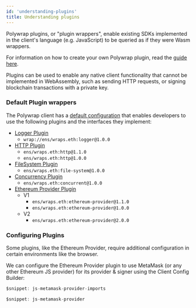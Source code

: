 ```yaml
---
id: 'understanding-plugins'
title: Understanding plugins
---
```


Polywrap plugins, or "plugin wrappers", enable existing SDKs implemented in the client's language (e.g. JavaScript) to be queried as if they were Wasm wrappers.

For information on how to create your own Polywrap plugin, read the [guide here](/tutorials/create-plugin-wraps/create-js-plugin).

Plugins can be used to enable any native client functionality that cannot be implemented in WebAssembly, such as sending HTTP requests, or signing blockchain transactions with a private key.

### **Default Plugin wrappers**

The Polywrap client has a [default configuration](https://github.com/polywrap/javascript-client/tree/origin-dev/packages/client-config-builder#bundle-defaultconfig) that enables developers to use the following plugins and the interfaces they implement:  
* [Logger Plugin](https://github.com/polywrap/logging)
  * `wrap://ens/wraps.eth:logger@1.0.0`
* [HTTP Plugin](https://github.com/polywrap/http)
  * `ens/wraps.eth:http@1.1.0`
  * `ens/wraps.eth:http@1.0.0`
* [FileSystem Plugin](https://github.com/polywrap/file-system)
  * `ens/wraps.eth:file-system@1.0.0`
* [Concurrency Plugin](https://github.com/polywrap/concurrent)
  * `ens/wraps.eth:concurrent@1.0.0`
* [Ethereum Provider Plugin](https://github.com/polywrap/ethereum)
  * V1
    * `ens/wraps.eth:ethereum-provider@1.1.0`
    * `ens/wraps.eth:ethereum-provider@1.0.0`
  * V2
    * `ens/wraps.eth:ethereum-provider@2.0.0`

### **Configuring Plugins**

Some plugins, like the Ethereum Provider, require additional configuration in certain environments like the browser. 

We can configure the Ethereum Provider plugin to use MetaMask (or any other Ethereum JS provider) for its provider & signer using the Client Config Builder:

```typescript
$snippet: js-metamask-provider-imports

$snippet: js-metamask-provider
```
